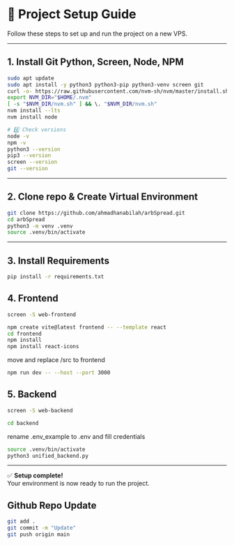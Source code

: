 # 🚀 Project Setup Guide

Follow these steps to set up and run the project on a new VPS.

---

## 1. Install Git Python, Screen, Node, NPM

```bash
sudo apt update
sudo apt install -y python3 python3-pip python3-venv screen git
curl -o- https://raw.githubusercontent.com/nvm-sh/nvm/master/install.sh | bash
export NVM_DIR="$HOME/.nvm"
[ -s "$NVM_DIR/nvm.sh" ] && \. "$NVM_DIR/nvm.sh"
nvm install --lts
nvm install node

# 4️⃣ Check versions
node -v
npm -v
python3 --version
pip3 --version
screen --version
git --version

```

---

## 2. Clone repo & Create Virtual Environment

```bash
git clone https://github.com/ahmadhanabilah/arbSpread.git
cd arbSpread
python3 -m venv .venv
source .venv/bin/activate
```

---

## 3. Install Requirements

```bash
pip install -r requirements.txt
```

## 4. Frontend

```bash
screen -S web-frontend
```

```bash
npm create vite@latest frontend -- --template react
cd frontend
npm install
npm install react-icons
```

move and replace /src to frontend

```bash
npm run dev -- --host --port 3000
```



## 5. Backend

```bash
screen -S web-backend
```

```bash
cd backend
```

rename .env_example to .env and fill credentials

```bash
source .venv/bin/activate
python3 unified_backend.py
```

---

✅ **Setup complete!**  
Your environment is now ready to run the project.

## Github Repo Update
```bash
git add .
git commit -m "Update"
git push origin main
```

